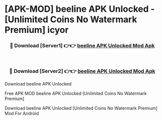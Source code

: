 # [APK-MOD] beeline APK Unlocked - [Unlimited Coins No Watermark Premium] icyor



<div align="center">
<h3>🔴 Download [Server1] 👉👉 <a href="https://momento.my/?title=beeline_APK_Unlocked">beeline APK Unlocked Mod Apk</a></h3><br>

<h3>🔴 Download [Server2] 👉👉 <a href="https://momento.my/?title=beeline_APK_Unlocked">beeline APK Unlocked Mod Apk</a></h3>
</div>



Download beeline APK Unlocked 

Free APK MOD beeline APK Unlocked [Unlimited Coins No Watermark Premium]

Download beeline APK Unlocked [Unlimited Coins No Watermark Premium] Mod For Android
